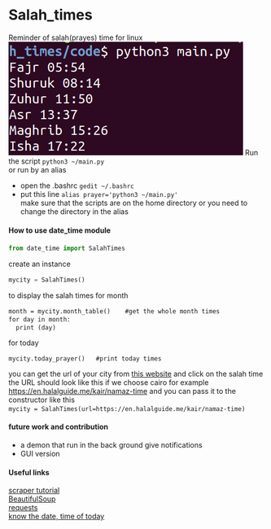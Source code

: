 # Salah_times
Reminder of salah(prayes) time for linux
![](https://github.com/mohamedsayed18/Salah_times/blob/master/today.png)
Run the script
```python3 ~/main.py```<br/>
or run by an alias<br/>
* open the .bashrc ```gedit ~/.bashrc```
* put this line ```alias prayer='python3 ~/main.py'```<br/>
make sure that the scripts are on the home directory or you need to change the directory in the alias

#### How to use date_time module
```python
from date_time import SalahTimes
```
create an instance
```python
mycity = SalahTimes()
```
to display the salah times for month
```
month = mycity.month_table()    #get the whole month times
for day in month:
  print (day)
```
for today
```
mycity.today_prayer()   #print today times
```
you can get the url of your city from [this website](https://en.halalguide.me) and click on the salah time the URL should look like this if we choose cairo for example
https://en.halalguide.me/kair/namaz-time
and you can pass it to the constructor like this <br/>
```mycity = SalahTimes(url=https://en.halalguide.me/kair/namaz-time) ```

#### future work and contribution
* a demon that run in the back ground give notifications
* GUI version

#### Useful links
[scraper tutorial](https://hackernoon.com/building-a-web-scraper-from-start-to-finish-bb6b95388184)<br/>
[BeautifulSoup](https://www.crummy.com/software/BeautifulSoup/bs4/doc/)<br/>
[requests](https://requests.readthedocs.io/en/master/api/#main-interface)<br/>
[know the date, time of today](https://docs.python.org/3/library/datetime.html)<br/>
